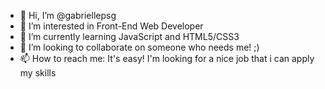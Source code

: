 - 👋 Hi, I’m @gabriellepsg
- 👀 I’m interested in Front-End Web Developer
- 🌱 I’m currently learning JavaScript and HTML5/CSS3
- 💞️ I’m looking to collaborate on someone who needs me! ;)
- 📫 How to reach me: It's easy! I'm looking for a nice job that i can apply my skills

<!---
gabriellepsg/gabriellepsg is a ✨ special ✨ repository because its `README.md` (this file) appears on your GitHub profile.
You can click the Preview link to take a look at your changes.
--->
